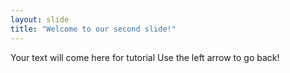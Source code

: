```yaml
---
layout: slide
title: "Welcome to our second slide!"
---
```

Your text will come here for tutorial
Use the left arrow to go back!
